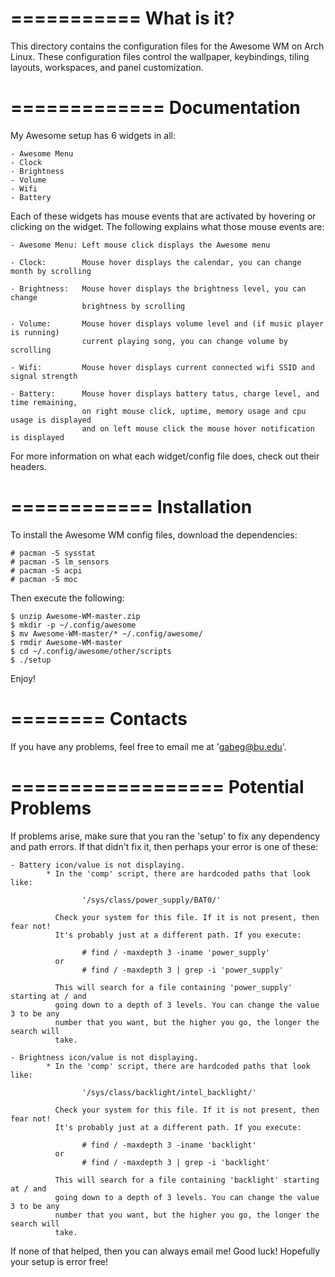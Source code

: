 ===========
What is it?
===========

This directory contains the configuration files for the Awesome WM on Arch Linux. 
These configuration files control the wallpaper, keybindings, tiling layouts, 
workspaces, and panel customization. 



=============
Documentation
=============

My Awesome setup has 6 widgets in all:

    - Awesome Menu
    - Clock
    - Brightness
    - Volume
    - Wifi
    - Battery

Each of these widgets has mouse events that are activated by hovering or clicking
on the widget. The following explains what those mouse events are:

    - Awesome Menu: Left mouse click displays the Awesome menu

    - Clock:        Mouse hover displays the calendar, you can change month by scrolling

    - Brightness:   Mouse hover displays the brightness level, you can change  
                    brightness by scrolling

    - Volume:       Mouse hover displays volume level and (if music player is running) 
                    current playing song, you can change volume by scrolling

    - Wifi:         Mouse hover displays current connected wifi SSID and signal strength

    - Battery:      Mouse hover displays battery tatus, charge level, and time remaining, 
                    on right mouse click, uptime, memory usage and cpu usage is displayed
                    and on left mouse click the mouse hover notification is displayed

For more information on what each widget/config file does, check out their headers.



============
Installation
============

To install the Awesome WM config files, download the dependencies:

    # pacman -S sysstat
    # pacman -S lm_sensors
    # pacman -S acpi
    # pacman -S moc

Then execute the following:

    $ unzip Awesome-WM-master.zip
    $ mkdir -p ~/.config/awesome
    $ mv Awesome-WM-master/* ~/.config/awesome/
    $ rmdir Awesome-WM-master
    $ cd ~/.config/awesome/other/scripts
    $ ./setup

Enjoy!



========
Contacts
========

If you have any problems, feel free to email me at 'gabeg@bu.edu'.



==================
Potential Problems
==================

If problems arise, make sure that you ran the 'setup' to fix any dependency and path 
errors. If that didn't fix it, then perhaps your error is one of these:

    - Battery icon/value is not displaying. 
            * In the 'comp' script, there are hardcoded paths that look like:

                    '/sys/class/power_supply/BAT0/'

              Check your system for this file. If it is not present, then fear not! 
              It's probably just at a different path. If you execute:
                    
                    # find / -maxdepth 3 -iname 'power_supply'
              or
                    # find / -maxdepth 3 | grep -i 'power_supply'

              This will search for a file containing 'power_supply' starting at / and 
              going down to a depth of 3 levels. You can change the value 3 to be any
              number that you want, but the higher you go, the longer the search will 
              take. 

    - Brightness icon/value is not displaying. 
            * In the 'comp' script, there are hardcoded paths that look like:

                    '/sys/class/backlight/intel_backlight/'

              Check your system for this file. If it is not present, then fear not! 
              It's probably just at a different path. If you execute:
                    
                    # find / -maxdepth 3 -iname 'backlight'
              or
                    # find / -maxdepth 3 | grep -i 'backlight'

              This will search for a file containing 'backlight' starting at / and 
              going down to a depth of 3 levels. You can change the value 3 to be any
              number that you want, but the higher you go, the longer the search will 
              take. 

If none of that helped, then you can always email me! Good luck! Hopefully your 
setup is error free!
